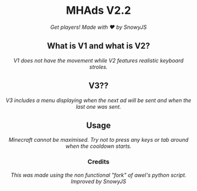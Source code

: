 <h1 align="center">MHAds V2.2</h1><div align="center">
<i>Get players! Made with ❤️ by SnowyJS</i>

<h2 align="center">What is V1 and what is V2?</h2><div align="center">
<i>V1 does not have the movement while V2 features realistic keyboard stroles.</i>

<h2 align="center">V3??</h2><div align="center">
<i>V3 includes a menu displaying when the next ad will be sent and when the last one was sent.</i>

<h2 align="center">Usage</h2><div align="center">
<i>Minecraft cannot be maximised. Try not to press any keys or tab around when the cooldown starts.</i>


<h3 align="center">Credits</h3><div align="center">
<i>This was made using the non functional "fork" of awel's python script. Improved by SnowyJS</i>
